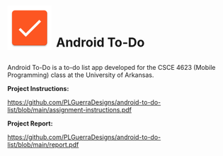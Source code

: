 <div style="display: flex; align-items: flex-end;">
    <img src="https://raw.githubusercontent.com/PLGuerraDesigns/android-to-do-list/main/android-to-do-list/app/src/main/ic_launcher-web.png" alt="Icon" width="100" height="100" style="margin-right: 10px;">
    <h1 style="margin: 0;">Android To-Do</h1>
</div>
<br />

Android To-Do is a to-do list app developed for the CSCE 4623 (Mobile Programming) class at the University of Arkansas.

**Project Instructions:**

https://github.com/PLGuerraDesigns/android-to-do-list/blob/main/assignment-instructions.pdf

**Project Report:**

https://github.com/PLGuerraDesigns/android-to-do-list/blob/main/report.pdf
